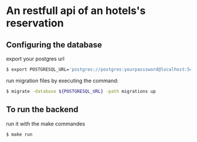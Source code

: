 # An restfull api of an hotels's reservation

## Configuring the database

<p> export your postgres url </p>

```bash
$ export POSTGRESQL_URL='postgres://postgres:yourpasssword@localhost:5432/the_name_of_the_db?sslmode=disable'
```

<p>  run migration files by executing the command: </p>

```bash
$ migrate -database ${POSTGRESQL_URL} -path migrations up
```

## To run the backend

<p> run it with the make commandes </p>

```bash
$ make run
```
